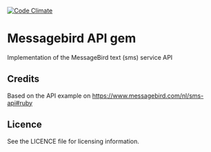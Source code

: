[![Code Climate](https://codeclimate.com/github/blaet/message_bird.png)](https://codeclimate.com/github/blaet/message_bird)

# Messagebird API gem

Implementation of the MessageBird text (sms) service API

## Credits
Based on the API example on https://www.messagebird.com/nl/sms-api#ruby

## Licence
See the LICENCE file for licensing information.
